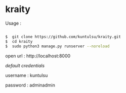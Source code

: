 # kraity

Usage :


```bash

$  git clone https://github.com/kuntulsu/kraity.git
$  cd kraity
$  sudo python3 manage.py runserver --noreload
```

open url : http://localhost:8000

*default credentials*

username : kuntulsu

password : adminadmin
  
  
